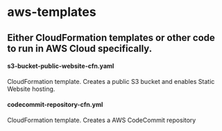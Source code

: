 # aws-templates
Either CloudFormation templates or other code to run in AWS Cloud specifically. 
---

#### s3-bucket-public-website-cfn.yaml
CloudFormation template. Creates a public S3 bucket and enables Static Website hosting.

#### codecommit-repository-cfn.yml
CloudFormation template. Creates a AWS CodeCommit repository